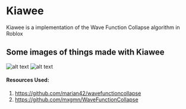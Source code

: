 # Kiawee
Kiawee is a implementation of the Wave Function Collapse algorithm in Roblox

## Some images of things made with Kiawee

![alt text](https://github.com/Xuleos/Kiawee/raw/master/assets/roads1.png)
![alt text](https://github.com/Xuleos/Kiawee/raw/master/assets/roads2.png)


#### Resources Used: 
1. https://github.com/marian42/wavefunctioncollapse
2. https://github.com/mxgmn/WaveFunctionCollapse